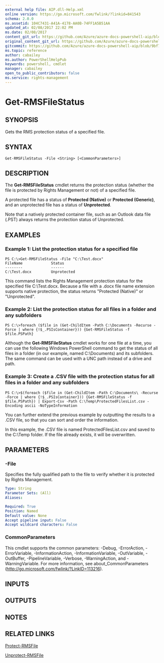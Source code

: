 ```yaml
---
external help file: AIP.dll-Help.xml
online version: https://go.microsoft.com/fwlink/?linkid=841543
schema: 2.0.0
ms.assetid: 104C7431-A41A-4178-AA0B-74FF1A5B51AA
updated_at: 02/08/2017 22:02 PM
ms.date: 02/08/2017
content_git_url: https://github.com/Azure/azure-docs-powershell-aip/blob/master/Azure%20Information%20Protection/AzureInformationProtection/vlatest/Get-RMSFileStatus.md
original_content_git_url: https://github.com/Azure/azure-docs-powershell-aip/blob/master/Azure%20Information%20Protection/AzureInformationProtection/vlatest/Get-RMSFileStatus.md
gitcommit: https://github.com/Azure/azure-docs-powershell-aip/blob/9bf7ca6a52ad2962d10d27637cf9c9f07e19a7d8
ms.topic: reference
author: cabailey
ms.author: PowerShellHelpPub
keywords: powershell, cmdlet
manager: cabailey
open_to_public_contributors: false
ms.service: rights-management
---
```


# Get-RMSFileStatus

## SYNOPSIS
Gets the RMS protection status of a specified file.

## SYNTAX

```
Get-RMSFileStatus -File <String> [<CommonParameters>]
```

## DESCRIPTION
The **Get-RMSFileStatus** cmdlet returns the protection status (whether the file is protected by Rights Management or not) of a specified file.

A protected file has a status of **Protected (Native)** or **Protected (Generic)**, and an unprotected file has a status of **Unprotected**.

Note that a natively protected container file, such as an Outlook data file (.PST) always returns the protection status of Unprotected.

## EXAMPLES

### Example 1: List the protection status for a specified file
```
PS C:\>Get-RMSFileStatus -File "C:\Test.docx"
FileName             Status
--------             ------
C:\Test.docx         Unprotected
```

This command lists the Rights Management protection status for the specified file C:\Test.docx.
Because a file with a .docx file name extension supports native protection, the status returns "Protected (Native)" or "Unprotected".

### Example 2: List the protection status for all files in a folder and any subfolders
```
PS C:\>foreach ($file in (Get-ChildItem -Path C:\Documents -Recurse -Force | where {!$_.PSIsContainer})) {Get-RMSFileStatus -f $file.PSPath}
```

Although the **Get-RMSFileStatus** cmdlet works for one file at a time, you can use the following Windows PowerShell command to get the status of all files in a folder (in our example, named C:\Documents) and its subfolders.
The same command can be used with a UNC path instead of a drive and path.

### Example 3: Create a .CSV file with the protection status for all files in a folder and any subfolders
```
PS C:\>$(foreach ($file in (Get-ChildItem -Path C:\Documents\ -Recurse -Force | where {!$_.PSIsContainer})) {Get-RMSFileStatus -f $file.PSPath}) | Export-Csv -Path C:\Temp\ProtectedFilesList.csv -Encoding ascii -NoTypeInformation
```

You can further extend the previous example by outputting the results to a .CSV file, so that you can sort and order the information.

In this example, the .CSV file is named ProtectedFilesList.csv and saved to the C:\Temp folder.
If the file already exists, it will be overwritten.

## PARAMETERS

### -File
Specifies the fully qualified path to the file to verify whether it is protected by Rights Management.

```yaml
Type: String
Parameter Sets: (All)
Aliases:

Required: True
Position: Named
Default value: None
Accept pipeline input: False
Accept wildcard characters: False
```

### CommonParameters
This cmdlet supports the common parameters: -Debug, -ErrorAction, -ErrorVariable, -InformationAction, -InformationVariable, -OutVariable, -OutBuffer, -PipelineVariable, -Verbose, -WarningAction, and -WarningVariable. For more information, see about_CommonParameters (http://go.microsoft.com/fwlink/?LinkID=113216).

## INPUTS

## OUTPUTS

## NOTES

## RELATED LINKS

[Protect-RMSFile](./Protect-RMSFile.md)

[Unprotect-RMSFile](./Unprotect-RMSFile.md)

